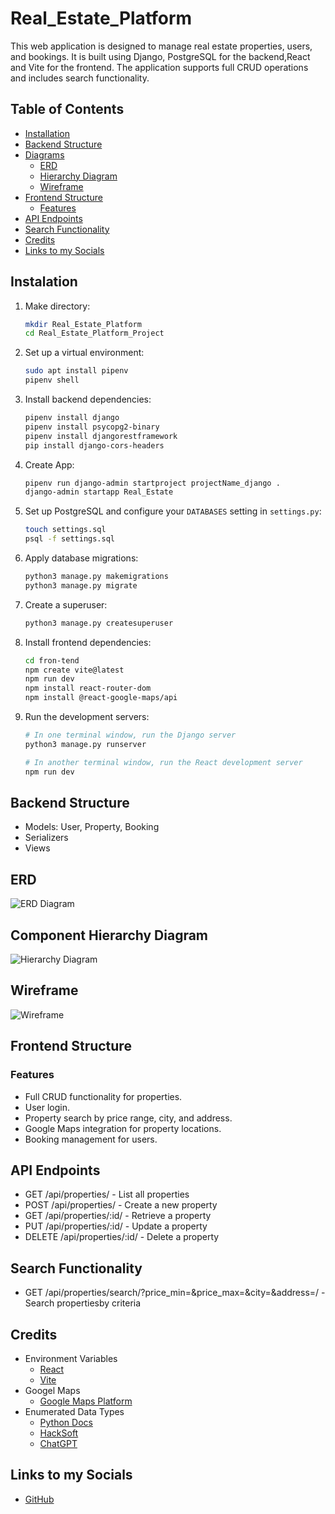 # Real_Estate_Platform

This web application is designed to manage real estate properties, users, and bookings. It is built using Django, PostgreSQL for the backend,React and Vite for the frontend. The application supports full CRUD operations and includes search functionality.

## Table of Contents
- [Installation](#installation)
- [Backend Structure](#backend-structure)
- [Diagrams](#diagrams)
  - [ERD](#erd)
  - [Hierarchy Diagram](#hierarchy-diagram)
  - [Wireframe](#wireframe)
- [Frontend Structure](#frontend-structure)
  - [Features](#features)
- [API Endpoints](#api-endpoints)
- [Search Functionality](#search-functionality)
- [Credits](#credits)
- [Links to my Socials](#links-to-my-socials)


## Instalation

1. Make directory:
    ```sh
    mkdir Real_Estate_Platform
    cd Real_Estate_Platform_Project
    ```
2. Set up a virtual environment:
    ```sh
    sudo apt install pipenv
    pipenv shell
    ```
3. Install backend dependencies:
    ```sh
    pipenv install django
    pipenv install psycopg2-binary
    pipenv install djangorestframework
    pip install django-cors-headers
    ```
4. Create App:
    ```sh
    pipenv run django-admin startproject projectName_django .
    django-admin startapp Real_Estate
    ```
5. Set up PostgreSQL and configure your `DATABASES` setting in `settings.py`:
    ```sh
    touch settings.sql
    psql -f settings.sql 
    ```
6. Apply database migrations:
    ```sh
    python3 manage.py makemigrations
    python3 manage.py migrate
    ```

7. Create a superuser:
    ```sh
    python3 manage.py createsuperuser
    ```
8.  Install frontend dependencies:
    ```sh
    cd fron-tend
    npm create vite@latest
    npm run dev 
    npm install react-router-dom
    npm install @react-google-maps/api
    ```
9. Run the development servers:
    ```sh
    # In one terminal window, run the Django server
    python3 manage.py runserver

    # In another terminal window, run the React development server
    npm run dev
    ```

## Backend Structure 

* Models: User, Property, Booking
* Serializers
* Views

## ERD

![ERD Diagram](Images/Real_Estate_Platform_ERD.jpg)

## Component Hierarchy Diagram

![Hierarchy Diagram](Images/Component%20Hierarchy%20Diagram.jpg)

## Wireframe

![Wireframe](Images/Wireframe.jpg)

## Frontend Structure

### Features

* Full CRUD functionality for properties.
* User login.
* Property search by price range, city, and address.
* Google Maps integration for property locations.
* Booking management for users.

## API Endpoints

* GET /api/properties/ - List all properties
* POST /api/properties/ - Create a new property
* GET /api/properties/:id/ - Retrieve a property
* PUT /api/properties/:id/ - Update a property
* DELETE /api/properties/:id/ - Delete a property

## Search Functionality

* GET /api/properties/search/?price_min=&price_max=&city=&address=/ - Search propertiesby criteria

## Credits

* Environment Variables
  - [React](https://www.dhiwise.com/post/react-environment-variables-your-guide-to-secure-react-apps)
  - [Vite](https://vitejs.dev/guide/env-and-mode)
* Googel Maps
  - [Google Maps Platform](https://developers.google.com/maps/get-started)
* Enumerated Data Types
  - [Python Docs](https://docs.python.org/3/library/enum.html)
  - [HackSoft](https://www.hacksoft.io/blog/introducing-django-enum-choices-2)
  - [ChatGPT](https://chatgpt.com/)

## Links to my Socials

 * [GitHub](https://github.com/Vladimir1000)
